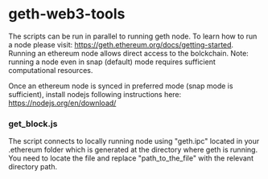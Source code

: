 # geth-web3-tools
The scripts can be run in parallel to running geth node. To learn how to run a node please visit: https://geth.ethereum.org/docs/getting-started. Running an ethereum node allows direct access to the bolckchain. 
Note: running a node even in snap (default) mode requires sufficient computational resources.

Once an ethereum node is synced in preferred mode (snap mode is sufficient), install nodejs following instructions here: https://nodejs.org/en/download/

### get_block.js
The script connects to locally running node using "geth.ipc" located in your .ethereum folder which is generated at the directory where geth is running. You need to locate the file and replace "path_to_the_file" with the relevant directory path.
